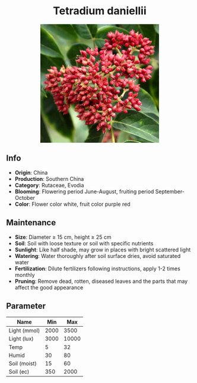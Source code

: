 <h1 align='center'>Tetradium daniellii</h1>
<p align="center">
    <img 
        align='center'
        width='320'
        src="../images/tetradium daniellii.png" 
        alt='Tetradium daniellii' />
</p>

## Info

 - **Origin**: China
 - **Production**: Southern China
 - **Category**: Rutaceae, Evodia
 - **Blooming**: Flowering period June-August, fruiting period September-October
 - **Color**: Flower color white, fruit color purple red

## Maintenance

 - **Size**: Diameter ≥ 15 cm, height ≥ 25 cm
 - **Soil**: Soil with loose texture or soil with specific nutrients
 - **Sunlight**: Like half shade, may grow in places with bright scattered light
 - **Watering**: Water thoroughly after soil surface dries, avoid saturated water
 - **Fertilization**: Dilute fertilizers following instructions, apply 1-2 times monthly
 - **Pruning**: Remove dead, rotten, diseased leaves and the parts that may affect the good appearance

## Parameter

| Name         | Min  | Max   |
|--------------|------|-------|
| Light (mmol) | 2000 | 3500  |
| Light (lux)  | 3000 | 10000 |
| Temp         | 5    | 32    |
| Humid        | 30   | 80    |
| Soil (moist) | 15   | 60    |
| Soil (ec)    | 350  | 2000  |